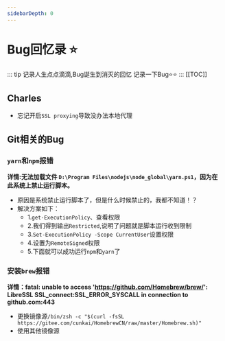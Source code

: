 ```yaml
---
sidebarDepth: 0
---
```

# Bug回忆录 :star:
::: tip 记录人生点点滴滴,Bug诞生到消灭的回忆
记录一下Bug:star::star:
:::
[[TOC]]
## Charles
- 忘记开启`SSL proxying`导致没办法本地代理
## Git相关的Bug
### `yarn`和`npm`报错
**详情:无法加载文件 `D:\Program Files\nodejs\node_global\yarn.ps1`，因为在此系统上禁止运行脚本。**
- 原因是系统禁止运行脚本了，但是什么时候禁止的，我都不知道！？
- 解决方案如下：
  - 1.`get-ExecutionPolicy`、查看权限
  - 2.我们得到输出`Restricted`,说明了问题就是脚本运行收到限制
  - 3.`Set-ExecutionPolicy -Scope CurrentUser`设置权限
  - 4.设置为`RemoteSigned`权限
  - 5.下面就可以成功运行`npm`和`yarn`了

### 安装`brew`报错
**详情：fatal: unable to access 'https://github.com/Homebrew/brew/': LibreSSL SSL_connect:SSL_ERROR_SYSCALL in connection to github.com:443**
- 更换镜像源`/bin/zsh -c "$(curl -fsSL https://gitee.com/cunkai/HomebrewCN/raw/master/Homebrew.sh)"`
- 使用其他镜像源